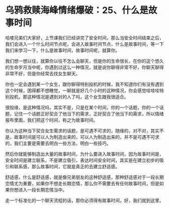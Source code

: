 # 乌鸦救赎海峰情绪爆破：25、什么是故事时间

哈喽兄弟们大家好，上节课我们已经讲完了安全时间，那么当安全时间结束之后，我们会进入一个什么时间节点呢，会进入故事时间节点，什么是故事时间，等一下我们来学习一下，什么是故事时间，故事时间呢，就算你。

我们想一想以往，就算你以往不怎么会聊天，但是你的生命很长，在你的这个悠久的生命岁月当中呢，你遇到过这么一种情况，就是说你聊得非常不好，你聊天聊得非常不好，但是你经常去找女生聊天。

你也一定会遇到某一个女生，跟你聊得特别投机的时候，我不知道你们有没有遇到这个时候，困得都不想睡觉，一聊就是好几个小时的这种情况，你会感觉哇哇哇特别投机，那这种情况是遇到对的人了吗，这个女生跟我很适合。

很投缘，是这种情况吗，其实不是，只是在某个时间，你的一个话题，你的一个话题，记住一个话题正好契合了他当下的需求，正好契合了他当下的需求，所以情绪报布里面，我们把这个时间，称之为故事时间。

你认为这种当下契合女生需求的话题，是可遇不可求的，随缘的，对不对，其实不是，故事时间是可以人为制造出来的，可以人为制造出来的，并不是可遇不可求的，我们主要是需要去明白一些方法，明白一些技巧。

然后你就能够制造出大量的故事时间，为什么要进入故事时间，因为故事时间是，安全时间是建立联系，不是建立吸引，表达时间安全时间，其实是在建立初步的吸引和联系感，那么故事时间，它就是真正的去建立舒适感。

舒适感，什么是舒适感，就是像兄弟朋友的这种舒适感，那种舒适感对于一段长期恋情尤为重要，如果你不想走长期恋情，那么你不需要去有任何故事时间，但是如果你想进入一段长期恋情当中。

走一个标准化的一个聊天流程的话，那你必须得有故事时间，好，我们就到这里。